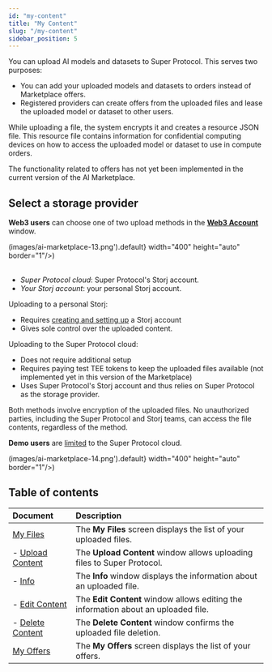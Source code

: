 ```yaml
---
id: "my-content"
title: "My Content"
slug: "/my-content"
sidebar_position: 5
---
```


You can upload AI models and datasets to Super Protocol. This serves two purposes:

- You can add your uploaded models and datasets to orders instead of Marketplace offers.
- Registered providers can create offers from the uploaded files and lease the uploaded model or dataset to other users.

While uploading a file, the system encrypts it and creates a resource JSON file. This resource file contains information for confidential computing devices on how to access the uploaded model or dataset to use in compute orders.

The functionality related to offers has not yet been implemented in the current version of the AI Marketplace.

## Select a storage provider

**Web3 users** can choose one of two upload methods in the [**Web3 Account**](/ai-marketplace/account/web3) window.

(images/ai-marketplace-13.png').default} width="400" height="auto" border="1"/>)
<br/>
<br/>

- _Super Protocol cloud_: Super Protocol's Storj account.
- _Your Storj account_: your personal Storj account.

Uploading to a personal Storj:

- Requires [creating and setting up](/ai-marketplace/guides/guide-upload) a Storj account
- Gives sole control over the uploaded content.

Uploading to the Super Protocol cloud:

- Does not require additional setup
- Requires paying test TEE tokens to keep the uploaded files available (not implemented yet in this version of the Marketplace)
- Uses Super Protocol's Storj account and thus relies on Super Protocol as the storage provider.

Both methods involve encryption of the uploaded files. No unauthorized parties, including the Super Protocol and Storj teams, can access the file contents, regardless of the method.

**Demo users** are [limited](/ai-marketplace/account/demo#demo-mode-limitations) to the Super Protocol cloud.

(images/ai-marketplace-14.png').default} width="400" height="auto" border="1"/>)
<br/>

## Table of contents

| **Document** | **Description** |
| :- | :- |
| [My Files](/ai-marketplace/my-content/my-files) | The **My Files** screen displays the list of your uploaded files. |
| - [Upload Content](/ai-marketplace/my-content/my-files/upload-content) | The **Upload Content** window allows uploading files to Super Protocol. |
| - [Info](/ai-marketplace/my-content/my-files/info) | The **Info** window displays the information about an uploaded file. |
| - [Edit Content](/ai-marketplace/my-content/my-files/upload-content) | The **Edit Content** window allows editing the information about an uploaded file. |
| - [Delete Content](/ai-marketplace/my-content/my-files/delete-content) | The **Delete Content** window confirms the uploaded file deletion. |
| [My Offers](/ai-marketplace/my-content/my-offers) | The **My Offers** screen displays the list of your offers. |